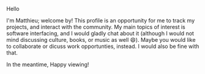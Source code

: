 Hello

I'm Matthieu; welcome by! This profile is an opportunity for me to track my projects, and interact with the community. My main topics of interest is software interfacing, and I would gladly chat about it (although I would not mind discussing culture, books, or music as well 😄). Maybe you would like to collaborate or dicuss work opportunties, instead. I would also be fine with that.

In the meantime, Happy viewing!
